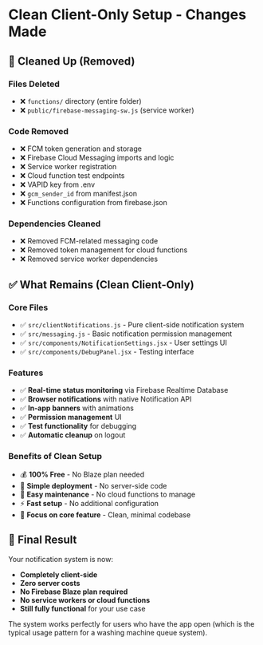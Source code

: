 # Clean Client-Only Setup - Changes Made

## 🧹 Cleaned Up (Removed)

### Files Deleted
- ❌ `functions/` directory (entire folder)
- ❌ `public/firebase-messaging-sw.js` (service worker)

### Code Removed
- ❌ FCM token generation and storage
- ❌ Firebase Cloud Messaging imports and logic
- ❌ Service worker registration
- ❌ Cloud function test endpoints
- ❌ VAPID key from .env
- ❌ `gcm_sender_id` from manifest.json
- ❌ Functions configuration from firebase.json

### Dependencies Cleaned
- ❌ Removed FCM-related messaging code
- ❌ Removed token management for cloud functions
- ❌ Removed service worker dependencies

## ✅ What Remains (Clean Client-Only)

### Core Files
- ✅ `src/clientNotifications.js` - Pure client-side notification system
- ✅ `src/messaging.js` - Basic notification permission management
- ✅ `src/components/NotificationSettings.jsx` - User settings UI
- ✅ `src/components/DebugPanel.jsx` - Testing interface

### Features
- ✅ **Real-time status monitoring** via Firebase Realtime Database
- ✅ **Browser notifications** with native Notification API
- ✅ **In-app banners** with animations
- ✅ **Permission management** UI
- ✅ **Test functionality** for debugging
- ✅ **Automatic cleanup** on logout

### Benefits of Clean Setup
- 💰 **100% Free** - No Blaze plan needed
- 🚀 **Simple deployment** - No server-side code
- 🔧 **Easy maintenance** - No cloud functions to manage
- ⚡ **Fast setup** - No additional configuration
- 🎯 **Focus on core feature** - Clean, minimal codebase

## 🎯 Final Result

Your notification system is now:
- **Completely client-side**
- **Zero server costs**
- **No Firebase Blaze plan required**
- **No service workers or cloud functions**
- **Still fully functional** for your use case

The system works perfectly for users who have the app open (which is the typical usage pattern for a washing machine queue system).
